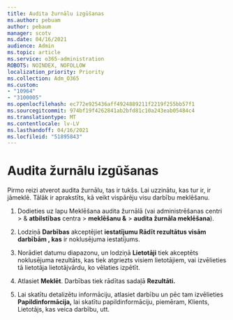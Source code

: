 ```yaml
---
title: Audita žurnālu izgūšanas
ms.author: pebuam
author: pebaum
manager: scotv
ms.date: 04/16/2021
audience: Admin
ms.topic: article
ms.service: o365-administration
ROBOTS: NOINDEX, NOFOLLOW
localization_priority: Priority
ms.collection: Adm_O365
ms.custom:
- "10964"
- "3100005"
ms.openlocfilehash: ec772e925436aff4924889211f2219f255bb57f1
ms.sourcegitcommit: 974bf19f4262841ab2bfd81c10a243eab05484c4
ms.translationtype: MT
ms.contentlocale: lv-LV
ms.lasthandoff: 04/16/2021
ms.locfileid: "51895843"
---
```

# <a name="retrieve-the-audit-logs"></a>Audita žurnālu izgūšanas

Pirmo reizi atverot audita žurnālu, tas ir tukšs. Lai uzzinātu, kas tur ir, ir jāmeklē. Tālāk ir aprakstīts, kā veikt vispārēju visu darbību meklēšanu.

1. Dodieties uz lapu Meklēšana audita žurnālā (vai administrēšanas centri > & **atbilstības** centra  >  **meklēšanu &**  >  **audita žurnāla meklēšana**).

1. Lodziņā **Darbības** akceptējiet **iestatījumu Rādīt rezultātus visām darbībām , kas** ir noklusējuma iestatījums.

1. Norādiet datumu diapazonu, un lodziņā **Lietotāji** tiek akceptēts noklusējuma rezultāts, kas tiek atgriezts visiem lietotājiem, vai izvēlieties tā lietotāja lietotājvārdu, ko vēlaties izpētīt.

1. Atlasiet **Meklēt**. Darbības tiek rādītas sadaļā **Rezultāti.**

1. Lai skatītu detalizētu informāciju, atlasiet darbību un pēc tam izvēlieties **Papildinformācija,** lai skatītu papildinformāciju, piemēram, Klients, Lietotājs, kas veica darbību, utt.
